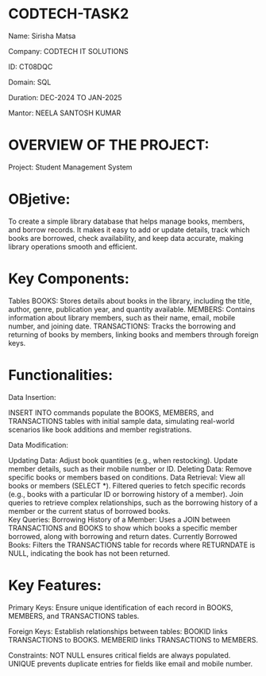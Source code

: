 # CODTECH-TASK2

Name: Sirisha Matsa

Company: CODTECH IT SOLUTIONS

ID: CT08DQC

Domain: SQL

Duration: DEC-2024 TO JAN-2025

Mantor: NEELA SANTOSH KUMAR

# OVERVIEW OF THE PROJECT:

Project: Student Management System

# OBjetive:

To create a simple library database that helps manage books, members, and borrow records. It makes it easy to add or update details, track which books are borrowed, check availability, and keep data accurate, making library operations smooth and efficient.

  
# Key Components:

  Tables
  BOOKS: Stores details about books in the library, including the title, author, genre, publication year, and quantity available.
  MEMBERS: Contains information about library members, such as their name, email, mobile number, and joining date.
  TRANSACTIONS: Tracks the borrowing and returning of books by members, linking books and members through foreign keys.
  
# Functionalities:
  
  Data Insertion:

  INSERT INTO commands populate the BOOKS, MEMBERS, and TRANSACTIONS tables with initial sample data, simulating real-world    scenarios like book additions and member registrations.
  
  Data Modification:

  Updating Data:
      Adjust book quantities (e.g., when restocking).
      Update member details, such as their mobile number or ID.
  Deleting Data:
      Remove specific books or members based on conditions.
  Data Retrieval:
      View all books or members (SELECT *).
      Filtered queries to fetch specific records (e.g., books with a particular ID or borrowing history of a member).
      Join queries to retrieve complex relationships, such as the borrowing history of a member or the current status of           borrowed books.  
  Key Queries:
    Borrowing History of a Member:
        Uses a JOIN between TRANSACTIONS and BOOKS to show which books a specific member borrowed, along with borrowing and           return dates.
    Currently Borrowed Books:
      Filters the TRANSACTIONS table for records where RETURNDATE is NULL, indicating the book has not been returned.
      
# Key Features:

Primary Keys: Ensure unique identification of each record in BOOKS, MEMBERS, and TRANSACTIONS tables.

Foreign Keys: Establish relationships between tables:
  BOOKID links TRANSACTIONS to BOOKS.
  MEMBERID links TRANSACTIONS to MEMBERS.
  
Constraints:
  NOT NULL ensures critical fields are always populated.
  UNIQUE prevents duplicate entries for fields like email and mobile number.
